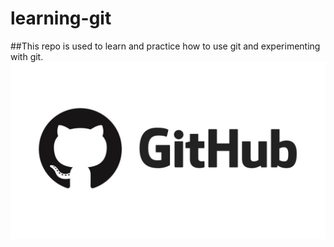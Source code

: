 # learning-git

##This repo is used to learn and practice how to use git and experimenting with git.
![copy](https://github.com/developerarunjena/learning-git/blob/main/maxresdefault.jpg?raw=true)
